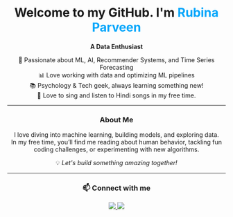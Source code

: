 <h1 align="center">Welcome to my GitHub. I'm <span style="color:#00A6FB;">Rubina Parveen</span></h1>

<p align="center">
  <b> A Data Enthusiast</b>  
</p>

<p align="center">
  🚀 Passionate about ML, AI, Recommender Systems, and Time Series Forecasting  
  <br>  
  📊 Love working with data and optimizing ML pipelines  
  <br>  
  📚 Psychology & Tech geek, always learning something new!  
  <br>
  🎤 Love to sing and listen to Hindi songs in my free time.
</p>

<hr>

<h3 align="center">About Me</h3>

<p align="center">
  I love diving into machine learning, building models, and exploring data.  
  <br>  
  In my free time, you’ll find me reading about human behavior, tackling fun coding challenges, or experimenting with new algorithms.  
</p>

<p align="center">
  💡 <i>Let's build something amazing together!</i>  
</p>

<hr>

<h3 align="center">📫 Connect with me</h3>

<p align="center">
  <a href="https://www.linkedin.com/in/rubina15parveen/" target="_blank">
    <img src="https://img.shields.io/badge/LinkedIn-%230077B5.svg?style=for-the-badge&logo=linkedin&logoColor=white">
  </a>
  <a href="rubinaparveen1596@gmail.com">
   <img src="https://img.shields.io/badge/Email-%23D44638.svg?style=for-the-badge&logo=gmail&logoColor=white">
  </a>
</p>
